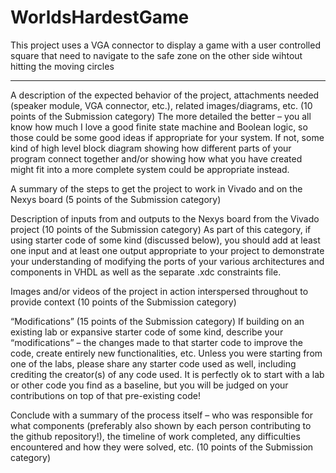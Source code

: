 # WorldsHardestGame

This project uses a VGA connector to display a game with a user controlled square that need to navigate to the safe zone on the other side wihtout hitting the moving circles



---------

A description of the expected behavior of the project, attachments needed (speaker module, VGA connector, etc.), related images/diagrams, etc. (10 points of the Submission category)
The more detailed the better – you all know how much I love a good finite state machine and Boolean logic, so those could be some good ideas if appropriate for your system. If not, some kind of high level block diagram showing how different parts of your program connect together and/or showing how what you have created might fit into a more complete system could be appropriate instead.

A summary of the steps to get the project to work in Vivado and on the Nexys board (5 points of the Submission category)

Description of inputs from and outputs to the Nexys board from the Vivado project (10 points of the Submission category)
As part of this category, if using starter code of some kind (discussed below), you should add at least one input and at least one output appropriate to your project to demonstrate your understanding of modifying the ports of your various architectures and components in VHDL as well as the separate .xdc constraints file.

Images and/or videos of the project in action interspersed throughout to provide context (10 points of the Submission category)

“Modifications” (15 points of the Submission category)
If building on an existing lab or expansive starter code of some kind, describe your “modifications” – the changes made to that starter code to improve the code, create entirely new functionalities, etc. Unless you were starting from one of the labs, please share any starter code used as well, including crediting the creator(s) of any code used. It is perfectly ok to start with a lab or other code you find as a baseline, but you will be judged on your contributions on top of that pre-existing code!

Conclude with a summary of the process itself – who was responsible for what components (preferably also shown by each person contributing to the github repository!), the timeline of work completed, any difficulties encountered and how they were solved, etc. (10 points of the Submission category)

